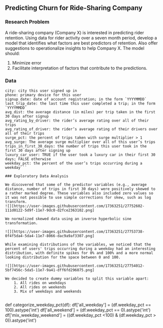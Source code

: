## Predicting Churn for Ride-Sharing Company

### Research Problem
A ride-sharing company (Company X) is interested in predicting rider retention. Using data for rider activity over a seven month period, develop a model that identifies what factors are best predictors of retention. Also offer suggestions to operationalize insights to help Company X. The model should:
1. Minimize error
2. Facilitate interpretation of factors that contribute to the predictions.

### Data
```
city: city this user signed up in
phone: primary device for this user
signup_date: date of account registration; in the form `YYYYMMDD`
last_trip_date: the last time this user completed a trip; in the form `YYYYMMDD`
avg_dist: the average distance (in miles) per trip taken in the first 30 days after signup
avg_rating_by_driver: the rider’s average rating over all of their trips
avg_rating_of_driver: the rider’s average rating of their drivers over all of their trips
surge_pct: the percent of trips taken with surge multiplier > 1
avg_surge: The average surge multiplier over all of this user’s trips
trips_in_first_30_days: the number of trips this user took in the first 30 days after signing up
luxury_car_user: TRUE if the user took a luxury car in their first 30 days; FALSE otherwise
weekday_pct: the percent of the user’s trips occurring during a weekday```

### Exploratory Data Analysis

We discovered that some of the predictor variables (e.g., average distance, number of trips in first 30 days) were positively skewed to a rather marked degree. These variables also included zero values so it was not possible to use simple corrections for skew, such as log transform.
![][https://user-images.githubusercontent.com/17363251/27752602-111d0122-5d9f-11e7-9dc0-d2fce2363102.png]

We normalized skewed data using an inverse hyperbolic sine transformation.

![][https://user-images.githubusercontent.com/17363251/27753738-0f4f5da4-5da4-11e7-8066-dac9a9af3307.png]

While examining distributions of the variables, we noticed that the percent of users' trips occurring during a weekday had an interesting distribution, with definite spikes for 0% and 100% and a more normal looking distribution for the space between 0 and 100.

![][https://user-images.githubusercontent.com/17363251/27754012-5bf7456c-5da5-11e7-9a41-dff6fd296075.png]

We decided to create dummy variables to split this variable apart:
    1. All rides on weekdays
    2. All rides on weekends
    3. Mix of weekdays and weekends


```
def categorize_weekday_pct(df):
    df['all_weekday'] = (df.weekday_pct == 100).astype('int')
    df['all_weekend'] = (df.weekday_pct == 0).astype('int')
    df['mix_weekday_weekend'] = ((df.weekday_pct <100) & (df.weekday_pct > 0)).astype('int')
```
